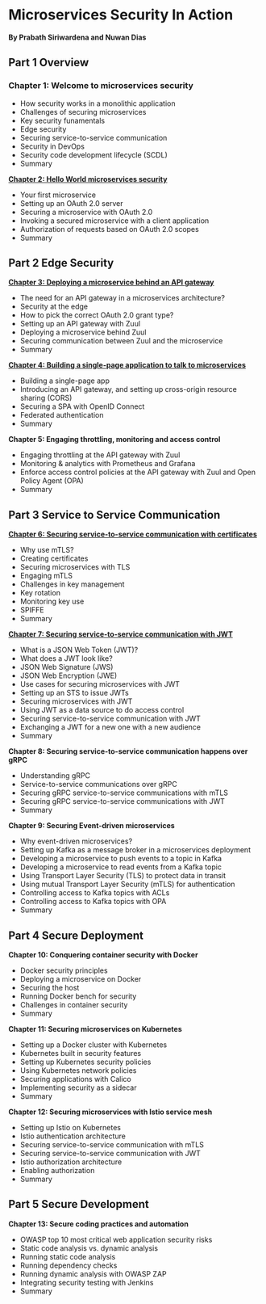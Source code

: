 # Microservices Security In Action
**By Prabath Siriwardena and Nuwan Dias**

## Part 1 Overview
### Chapter 1: Welcome to microservices security
* How security works in a monolithic application 
* Challenges of securing microservices 
* Key security funamentals 
* Edge security
* Securing service-to-service communication 
* Security in DevOps 
* Security code development lifecycle (SCDL) 
* Summary

**[Chapter 2: Hello World microservices security](https://github.com/microservices-security-in-action/samples/tree/master/chapter02)**
* Your first microservice
* Setting up an OAuth 2.0 server 
* Securing a microservice with OAuth 2.0 
* Invoking a secured microservice with a client application 
* Authorization of requests based on OAuth 2.0 scopes
* Summary  

## Part 2 Edge Security
**[Chapter 3: Deploying a microservice behind an API gateway](https://github.com/microservices-security-in-action/samples/tree/master/chapter03)**
* The need for an API gateway in a microservices architecture?
* Security at the edge
* How to pick the correct OAuth 2.0 grant type?
* Setting up an API gateway with Zuul
* Deploying a microservice behind Zuul
* Securing communication between Zuul and the microservice
* Summary

**[Chapter 4: Building a single-page application to talk to microservices](https://github.com/microservices-security-in-action/samples/tree/master/chapter04)**
* Building a single-page app 
* Introducing an API gateway, and setting up cross-origin resource sharing (CORS)
* Securing a SPA with OpenID Connect 
* Federated authentication 
* Summary

**Chapter 5: Engaging throttling, monitoring and access control**
* Engaging throttling at the API gateway with Zuul
* Monitoring & analytics with Prometheus and Grafana
* Enforce access control policies at the API gateway with Zuul and Open Policy Agent (OPA)
* Summary

## Part 3 Service to Service Communication
**[Chapter 6: Securing service-to-service communication with certificates](https://github.com/microservices-security-in-action/samples/tree/master/chapter06)**
* Why use mTLS? 
* Creating certificates
* Securing microservices with TLS 
* Engaging mTLS
* Challenges in key management 
* Key rotation
* Monitoring key use 
* SPIFFE 
* Summary  
					
**[Chapter 7: Securing service-to-service communication with JWT](https://github.com/microservices-security-in-action/samples/tree/master/chapter07)**
* What is a JSON Web Token (JWT)? 
* What does a JWT look like? 
* JSON Web Signature (JWS) 
* JSON Web Encryption (JWE)
* Use cases for securing microservices with JWT 
* Setting up an STS to issue JWTs 
* Securing microservices with JWT
* Using JWT as a data source to do access control
* Securing service-to-service communication with JWT
* Exchanging a JWT for a new one with a new audience
* Summary  

**Chapter 8: Securing service-to-service communication happens over gRPC**
* Understanding gRPC 
* Service-to-service communications over gRPC 
* Securing gRPC service-to-service communications with mTLS 
* Securing gRPC service-to-service communications with JWT          
* Summary
					
**Chapter 9: Securing Event-driven microservices**
* Why event-driven microservices?
* Setting up Kafka as a message broker in a microservices deployment
* Developing a microservice to push events to a topic in Kafka
* Developing a microservice to read events from a Kafka topic
* Using Transport Layer Security (TLS) to protect data in transit 
* Using mutual Transport Layer Security (mTLS) for authentication 
* Controlling access to Kafka topics with ACLs 
* Controlling access to Kafka topics with OPA          
* Summary									

## Part 4 Secure Deployment 
**Chapter 10: Conquering container security with Docker**
* Docker security principles
* Deploying a microservice on Docker
* Securing the host
* Running Docker bench for security 
* Challenges in container security 
* Summary
					
**Chapter 11: Securing microservices on Kubernetes**
* Setting up a Docker cluster with Kubernetes
* Kubernetes built in security features
* Setting up Kubernetes security policies
* Using Kubernetes network policies 
* Securing applications with Calico 
* Implementing security as a sidecar 
* Summary
	
**Chapter 12: Securing microservices with Istio service mesh**
* Setting up Istio on Kubernetes 
* Istio authentication architecture 
* Securing service-to-service communication with mTLS 
* Securing service-to-service communication with JWT 
* Istio authorization architecture 
* Enabling authorization 
* Summary  

## Part 5 Secure Development 
**Chapter 13: Secure coding practices and automation**
* OWASP top 10 most critical web application security risks
* Static code analysis vs. dynamic analysis
* Running static code analysis
* Running dependency checks
* Running dynamic analysis with OWASP ZAP 
* Integrating security testing with Jenkins 
* Summary  
